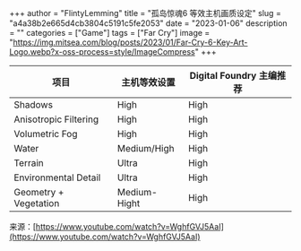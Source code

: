 +++
author = "FlintyLemming"
title = "孤岛惊魂6 等效主机画质设定"
slug = "a4a38b2e665d4cb3804c5191c5fe2053"
date = "2023-01-06"
description = ""
categories = ["Game"]
tags = ["Far Cry"]
image = "https://img.mitsea.com/blog/posts/2023/01/Far-Cry-6-Key-Art-Logo.webp?x-oss-process=style/ImageCompress"
+++

| 项目 | 主机等效设置 | Digital Foundry 主编推荐 |
| --- | --- | --- |
| Shadows | High | High |
| Anisotropic Filtering | High | High |
| Volumetric Fog | High | High |
| Water | Medium/High | High |
| Terrain | Ultra | High |
| Environmental Detail | Ultra | High |
| Geometry + Vegetation | Medium-Hight | High |

来源：[https://www.youtube.com/watch?v=WghfGVJ5AaI](https://www.youtube.com/watch?v=WghfGVJ5AaI)
